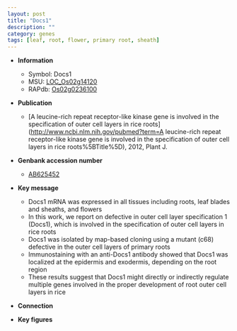 ```yaml
---
layout: post
title: "Docs1"
description: ""
category: genes
tags: [leaf, root, flower, primary root, sheath]
---
```


* **Information**  
    + Symbol: Docs1  
    + MSU: [LOC_Os02g14120](http://rice.plantbiology.msu.edu/cgi-bin/ORF_infopage.cgi?orf=LOC_Os02g14120)  
    + RAPdb: [Os02g0236100](http://rapdb.dna.affrc.go.jp/viewer/gbrowse_details/irgsp1?name=Os02g0236100)  

* **Publication**  
    + [A leucine-rich repeat receptor-like kinase gene is involved in the specification of outer cell layers in rice roots](http://www.ncbi.nlm.nih.gov/pubmed?term=A leucine-rich repeat receptor-like kinase gene is involved in the specification of outer cell layers in rice roots%5BTitle%5D), 2012, Plant J.

* **Genbank accession number**  
    + [AB625452](http://www.ncbi.nlm.nih.gov/nuccore/AB625452)

* **Key message**  
    + Docs1 mRNA was expressed in all tissues including roots, leaf blades and sheaths, and flowers
    + In this work, we report on defective in outer cell layer specification 1 (Docs1), which is involved in the specification of outer cell layers in rice roots
    + Docs1 was isolated by map-based cloning using a mutant (c68) defective in the outer cell layers of primary roots
    + Immunostaining with an anti-Docs1 antibody showed that Docs1 was localized at the epidermis and exodermis, depending on the root region
    + These results suggest that Docs1 might directly or indirectly regulate multiple genes involved in the proper development of root outer cell layers in rice

* **Connection**  

* **Key figures**  


